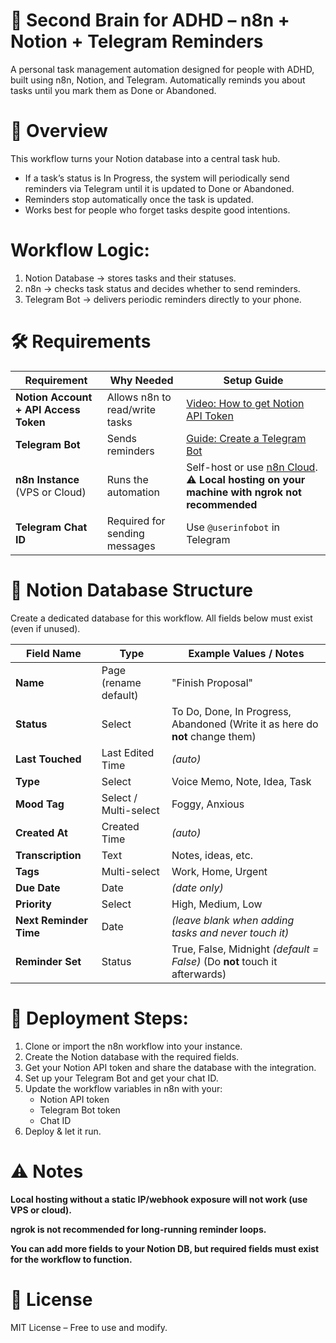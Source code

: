 # 🧠 Second Brain for ADHD – n8n + Notion + Telegram Reminders

A personal task management automation designed for people with ADHD, built using n8n, Notion, and Telegram.
Automatically reminds you about tasks until you mark them as Done or Abandoned.


# 📌 Overview

This workflow turns your Notion database into a central task hub.

* If a task’s status is In Progress, the system will periodically send reminders via Telegram until it is updated to Done or Abandoned.
* Reminders stop automatically once the task is updated.
* Works best for people who forget tasks despite good intentions.

# Workflow Logic:

1. Notion Database → stores tasks and their statuses.
2. n8n → checks task status and decides whether to send reminders.
3. Telegram Bot → delivers periodic reminders directly to your phone.


# 🛠 Requirements
| Requirement                           | Why Needed                     | Setup Guide                                                                                                          |
| ------------------------------------- | ------------------------------ | -------------------------------------------------------------------------------------------------------------------- |
| **Notion Account + API Access Token** | Allows n8n to read/write tasks | [Video: How to get Notion API Token](https://www.youtube.com/watch?v=Ue4sC-PuVxw&ab_channel=AustinReed%7CHorizonDev) |
| **Telegram Bot**                      | Sends reminders                | [Guide: Create a Telegram Bot](https://www.directual.com/lesson-library/how-to-create-a-telegram-bot)                |
| **n8n Instance** (VPS or Cloud)       | Runs the automation            | Self-host or use [n8n Cloud](https://n8n.io). ⚠ **Local hosting on your machine with ngrok not recommended**        |
| **Telegram Chat ID**                  | Required for sending messages  | Use `@userinfobot` in Telegram                                                                                       |


# 📂 Notion Database Structure

Create a dedicated database for this workflow.
All fields below must exist (even if unused).

| Field Name             | Type                  | Example Values / Notes                    |
| ---------------------- | --------------------- | ----------------------------------------- |
| **Name**               | Page (rename default) | "Finish Proposal"                         |
| **Status**             | Select                | To Do, Done, In Progress, Abandoned (Write it as here do **not** change them)       |
| **Last Touched**       | Last Edited Time      | *(auto)*                                  |
| **Type**               | Select                | Voice Memo, Note, Idea, Task              |
| **Mood Tag**           | Select / Multi-select | Foggy, Anxious                            |
| **Created At**         | Created Time          | *(auto)*                                  |
| **Transcription**      | Text                  | Notes, ideas, etc.                        |
| **Tags**               | Multi-select          | Work, Home, Urgent                        |
| **Due Date**           | Date                  | *(date only)*                             |
| **Priority**           | Select                | High, Medium, Low                         |
| **Next Reminder Time** | Date                  | *(leave blank when adding tasks and never touch it)*         |
| **Reminder Set**       | Status                | True, False, Midnight *(default = False)* (Do **not** touch it afterwards) |



# 🚀 Deployment Steps:
1. Clone or import the n8n workflow into your instance.
2. Create the Notion database with the required fields.
3. Get your Notion API token and share the database with the integration.
4. Set up your Telegram Bot and get your chat ID.
5. Update the workflow variables in n8n with your:
    * Notion API token
    * Telegram Bot token
    * Chat ID
6. Deploy & let it run.



# ⚠ Notes

**Local hosting without a static IP/webhook exposure will not work (use VPS or cloud).**

**ngrok is not recommended for long-running reminder loops.**

**You can add more fields to your Notion DB, but required fields must exist for the workflow to function.**

# 📜 License
MIT License – Free to use and modify.
